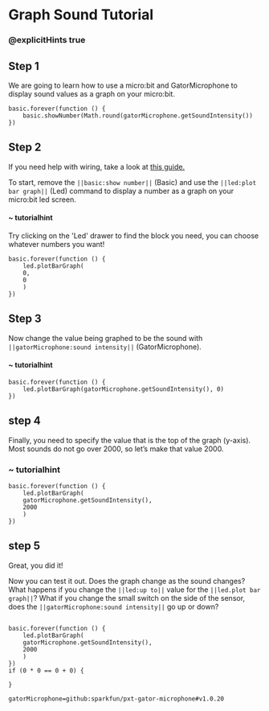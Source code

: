 # Graph Sound Tutorial
### @explicitHints true

<!-- Tutorial Link: https://makecode.microbit.org/#tutorial:17622-71426-96452-01841 -->

## Step 1

We are going to learn how to use a micro:bit and GatorMicrophone to display sound values as a graph on your micro:bit.

```template
basic.forever(function () {
    basic.showNumber(Math.round(gatorMicrophone.getSoundIntensity())
})
```

## Step 2

If you need help with wiring, take a look at [this guide.](https://drive.google.com/file/d/1cG0KVRXibqE1kTGMskL4cwI-tukBHXyh/view?usp=sharing)

To start, remove the ``||basic:show number||`` (Basic) and use the ``||led:plot bar graph||`` (Led) command to display a number as a graph on your micro:bit led screen.

#### ~ tutorialhint
Try clicking on the 'Led' drawer to find the block you need, you can choose whatever numbers you want!

```blocks
basic.forever(function () {
    led.plotBarGraph(
    0,
    0
    )
})

```

## Step 3

Now change the value being graphed to be the sound with ``||gatorMicrophone:sound intensity||`` (GatorMicrophone).


#### ~ tutorialhint

```blocks
basic.forever(function () {
    led.plotBarGraph(gatorMicrophone.getSoundIntensity(), 0)
})
```   

## step 4

Finally, you need to specify the value that is the top of the graph (y-axis). Most sounds do not go over 2000, so let’s make that value 2000.


### ~ tutorialhint
```blocks
basic.forever(function () {
    led.plotBarGraph(
    gatorMicrophone.getSoundIntensity(),
    2000
    )
})
```

## step 5
Great, you did it!

Now you can test it out. Does the graph change as the sound changes? What happens if you change the ``||led:up to||`` value for the ``||led.plot bar graph||``? What if you change the small switch on the side of the sensor, does the ``||gatorMicrophone:sound intensity||`` go up or down?


```ghost

basic.forever(function () {
    led.plotBarGraph(
    gatorMicrophone.getSoundIntensity(),
    2000
    )
})
if (0 * 0 == 0 + 0) {

}

```

```package
gatorMicrophone=github:sparkfun/pxt-gator-microphone#v1.0.20
```
